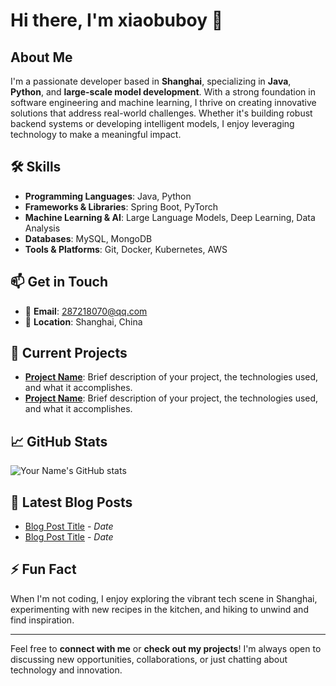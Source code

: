 # Hi there, I'm xiaobuboy 👋

## About Me

I'm a passionate developer based in **Shanghai**, specializing in **Java**, **Python**, and **large-scale model development**. With a strong foundation in software engineering and machine learning, I thrive on creating innovative solutions that address real-world challenges. Whether it's building robust backend systems or developing intelligent models, I enjoy leveraging technology to make a meaningful impact.

## 🛠️ Skills

- **Programming Languages**: Java, Python
- **Frameworks & Libraries**: Spring Boot, PyTorch
- **Machine Learning & AI**: Large Language Models, Deep Learning, Data Analysis
- **Databases**: MySQL, MongoDB
- **Tools & Platforms**: Git, Docker, Kubernetes, AWS

## 📫 Get in Touch

- 📧 **Email**: [287218070@qq.com](mailto:287218070@qq.com)
- 📍 **Location**: Shanghai, China

## 🚀 Current Projects

- **[Project Name](https://github.com/yourusername/project-repo)**: Brief description of your project, the technologies used, and what it accomplishes.
- **[Project Name](https://github.com/yourusername/project-repo)**: Brief description of your project, the technologies used, and what it accomplishes.

## 📈 GitHub Stats

![Your Name's GitHub stats](https://github-readme-stats.vercel.app/api?username=yourusername&show_icons=true&theme=radical)

## 📝 Latest Blog Posts

<!-- BLOG-POST-LIST:START -->
- [Blog Post Title](https://yourblog.com/post-url) - _Date_
- [Blog Post Title](https://yourblog.com/post-url) - _Date_
<!-- BLOG-POST-LIST:END -->

## ⚡ Fun Fact

When I'm not coding, I enjoy exploring the vibrant tech scene in Shanghai, experimenting with new recipes in the kitchen, and hiking to unwind and find inspiration.

---
Feel free to **connect with me** or **check out my projects**! I'm always open to discussing new opportunities, collaborations, or just chatting about technology and innovation.


